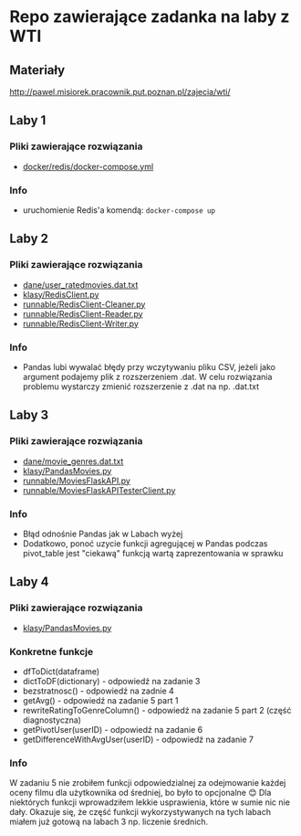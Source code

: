# Repo zawierające zadanka na laby z WTI

## Materiały
http://pawel.misiorek.pracownik.put.poznan.pl/zajecia/wti/

## Laby 1
### Pliki zawierające rozwiązania
+ [docker/redis/docker-compose.yml](https://github.com/BMarcin/PP_sem6_WTI_lab/blob/master/docker/redis/docker-compose.yml)
### Info
+ uruchomienie Redis'a komendą: ```docker-compose up```

## Laby 2
### Pliki zawierające rozwiązania
+ [dane/user_ratedmovies.dat.txt](https://github.com/BMarcin/PP_sem6_WTI_lab/blob/master/dane/user_ratedmovies.dat.txt)
+ [klasy/RedisClient.py](https://github.com/BMarcin/PP_sem6_WTI_lab/blob/master/klasy/RedisClient.py)
+ [runnable/RedisClient-Cleaner.py](https://github.com/BMarcin/PP_sem6_WTI_lab/blob/master/runnable/RedisClient-Cleaner.py)
+ [runnable/RedisClient-Reader.py](https://github.com/BMarcin/PP_sem6_WTI_lab/blob/master/runnable/RedisClient-Reader.py)
+ [runnable/RedisClient-Writer.py](https://github.com/BMarcin/PP_sem6_WTI_lab/blob/master/runnable/RedisClient-Writer.py)
### Info
+ Pandas lubi wywalać błędy przy wczytywaniu pliku CSV, jeżeli jako argument podajemy plik z rozszerzeniem .dat. W celu rozwiązania problemu wystarczy zmienić rozszerzenie z .dat na np. .dat.txt

## Laby 3
### Pliki zawierające rozwiązania
+ [dane/movie_genres.dat.txt](https://github.com/BMarcin/PP_sem6_WTI_lab/blob/master/dane/movie_genres.dat.txt)
+ [klasy/PandasMovies.py](https://github.com/BMarcin/PP_sem6_WTI_lab/blob/master/klasy/PandasMovies.py)
+ [runnable/MoviesFlaskAPI.py](https://github.com/BMarcin/PP_sem6_WTI_lab/blob/master/runnable/MoviesFlaskAPI.py)
+ [runnable/MoviesFlaskAPITesterClient.py](https://github.com/BMarcin/PP_sem6_WTI_lab/blob/master/runnable/MoviesFlaskAPITesterClient.py)

### Info
+ Błąd odnośnie Pandas jak w Labach wyżej
+ Dodatkowo, ponoć uzycie funkcji agregującej w Pandas podczas pivot_table jest "ciekawą" funkcją wartą zaprezentowania w sprawku


## Laby 4
### Pliki zawierające rozwiązania
+ [klasy/PandasMovies.py](https://github.com/BMarcin/PP_sem6_WTI_lab/blob/master/klasy/PandasMovies.py)

### Konkretne funkcje
+ dfToDict(dataframe)
+ dictToDF(dictionary) - odpowiedź na zadanie 3
+ bezstratnosc() - odpowiedź na zadnie 4
+ getAvg() - odpowiedź na zadanie 5 part 1
+ rewriteRatingToGenreColumn() - odpowiedź na zadanie 5 part 2 (część diagnostyczna)
+ getPivotUser(userID) - odpowiedź na zadanie 6
+ getDifferenceWithAvgUser(userID) - odpowiedź na zadanie 7

### Info
W zadaniu 5 nie zrobiłem funkcji odpowiedzialnej za odejmowanie każdej oceny filmu dla użytkownika od średniej, bo było to opcjonalne 😊 Dla niektórych funkcji wprowadziłem lekkie usprawienia, które w sumie nic nie dały. Okazuje się, że część funkcji wykorzystywanych na tych labach miałem już gotową na labach 3 np. liczenie średnich.


